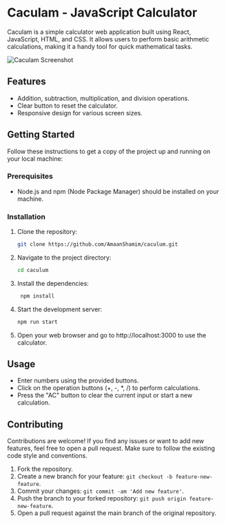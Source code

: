 # Caculam - JavaScript Calculator

Caculam is a simple calculator web application built using React, JavaScript, HTML, and CSS. It allows users to perform basic arithmetic calculations, making it a handy tool for quick mathematical tasks.

![Caculam Screenshot](https://i.ibb.co/82tYz0m/caculam.png)

## Features

- Addition, subtraction, multiplication, and division operations.
- Clear button to reset the calculator.
- Responsive design for various screen sizes.

## Getting Started

Follow these instructions to get a copy of the project up and running on your local machine:

### Prerequisites

- Node.js and npm (Node Package Manager) should be installed on your machine.

### Installation

1. Clone the repository:

   ```bash
   git clone https://github.com/AmaanShamim/caculum.git
2. Navigate to the project directory:
   ```bash
   cd caculum
3. Install the dependencies:
   ```bash
    npm install   
4. Start the development server:
   ```bash
   npm run start
5. Open your web browser and go to http://localhost:3000 to use the calculator.
## Usage
- Enter numbers using the provided buttons.
- Click on the operation buttons (+, -, *, /) to perform calculations.
- Press the "AC" button to clear the current input or start a new calculation.
## Contributing
Contributions are welcome! If you find any issues or want to add new features, feel free to open a pull request. Make sure to follow the existing code style and conventions.

1. Fork the repository.
2. Create a new branch for your feature: `git checkout -b feature-new-feature`.
3. Commit your changes: `git commit -am 'Add new feature'`.
4. Push the branch to your forked repository: `git push origin feature-new-feature`.
5. Open a pull request against the main branch of the original repository.
